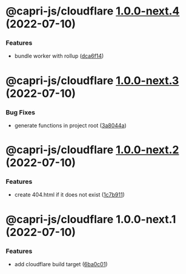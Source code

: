 # @capri-js/cloudflare [1.0.0-next.4](https://github.com/capri-js/capri/compare/@capri-js/cloudflare@1.0.0-next.3...@capri-js/cloudflare@1.0.0-next.4) (2022-07-10)


### Features

* bundle worker with rollup ([dca6f14](https://github.com/capri-js/capri/commit/dca6f142cc509d7dcf0ba7242f81c9081bfe7954))

# @capri-js/cloudflare [1.0.0-next.3](https://github.com/capri-js/capri/compare/@capri-js/cloudflare@1.0.0-next.2...@capri-js/cloudflare@1.0.0-next.3) (2022-07-10)


### Bug Fixes

* generate functions in project root ([3a8044a](https://github.com/capri-js/capri/commit/3a8044ad6bc3df2d8dc18d0934ae1cc40d13ee3f))

# @capri-js/cloudflare [1.0.0-next.2](https://github.com/capri-js/capri/compare/@capri-js/cloudflare@1.0.0-next.1...@capri-js/cloudflare@1.0.0-next.2) (2022-07-10)


### Features

* create 404.html if it does not exist ([1c7b911](https://github.com/capri-js/capri/commit/1c7b91146473f4445721babe3eb179d0330bd002))

# @capri-js/cloudflare 1.0.0-next.1 (2022-07-10)


### Features

* add cloudflare build target ([6ba0c01](https://github.com/capri-js/capri/commit/6ba0c01a6c96403069438601c5dd9b2a554de66d))

